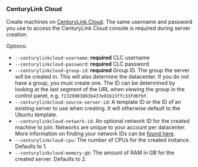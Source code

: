 ### CenturyLink Cloud
Create machines on [CenturyLink Cloud](http://www.centurylinkcloud.com). The same username and password you use to access the CenturyLink Cloud console is required during server creation.

Options:

 - `--centurylinkcloud-username`: **required** CLC username
 - `--centurylinkcloud-password`: **required** CLC password
 - `--centurylinkcloud-group-id`: **required** Group ID. The group the server will be created in. This will also determine the datacenter. If you do not have a group, you must create one. The ID can be determined by looking at the last segment of the URL when viewing the group in the control panel, e.g. `f1329903893b437e91613ffc33fd6fbf`.
 - `--centurylinkcloud-source-server-id`: A template ID or the ID of an existing server to use when creating. It will otherwise default to the Ubuntu template.
 - `--centurylinkcloud-network-id`: An optional network ID for the created machine to join. Networks are unique to your account per datacenter. More information on finding your network IDs can be [found here](https://www.ctl.io/api-docs/v2/#data-centers-get-data-center-deployment-capabilities).
 - `--centurylinkcloud-cpu`: The number of CPUs for the created instance.  Defaults to 1.
 - `--centurylinkcloud-memory-gb`: The amount of RAM in GB for the created server. Defaults to 2.
